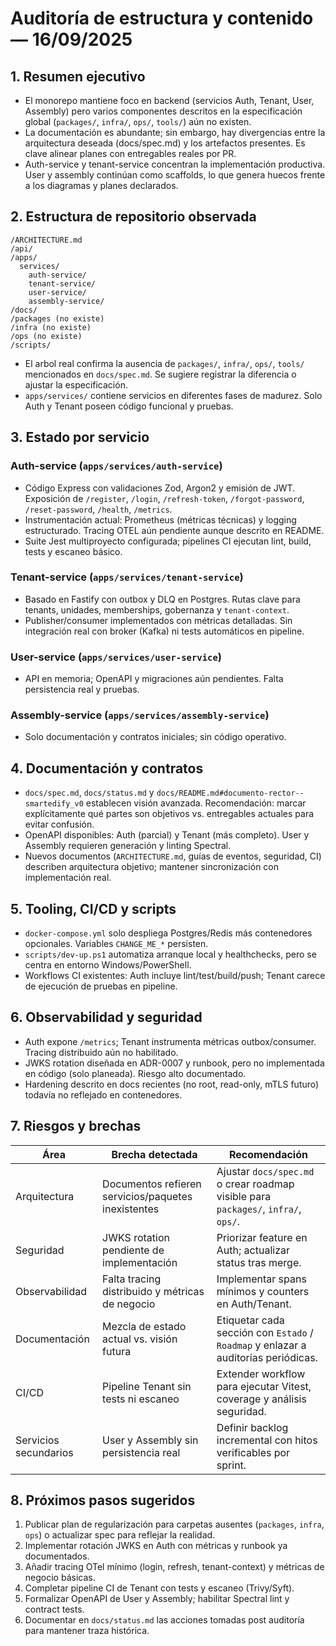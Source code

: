 # Auditoría de estructura y contenido — 16/09/2025

## 1. Resumen ejecutivo
- El monorepo mantiene foco en backend (servicios Auth, Tenant, User, Assembly) pero varios componentes descritos en la especificación global (`packages/`, `infra/`, `ops/`, `tools/`) aún no existen.
- La documentación es abundante; sin embargo, hay divergencias entre la arquitectura deseada (docs/spec.md) y los artefactos presentes. Es clave alinear planes con entregables reales por PR.
- Auth-service y tenant-service concentran la implementación productiva. User y assembly continúan como scaffolds, lo que genera huecos frente a los diagramas y planes declarados.

## 2. Estructura de repositorio observada
```
/ARCHITECTURE.md
/api/
/apps/
  services/
    auth-service/
    tenant-service/
    user-service/
    assembly-service/
/docs/
/packages (no existe)
/infra (no existe)
/ops (no existe)
/scripts/
```
- El arbol real confirma la ausencia de `packages/`, `infra/`, `ops/`, `tools/` mencionados en `docs/spec.md`. Se sugiere registrar la diferencia o ajustar la especificación.
- `apps/services/` contiene servicios en diferentes fases de madurez. Solo Auth y Tenant poseen código funcional y pruebas.

## 3. Estado por servicio
### Auth-service (`apps/services/auth-service`)
- Código Express con validaciones Zod, Argon2 y emisión de JWT. Exposición de `/register`, `/login`, `/refresh-token`, `/forgot-password`, `/reset-password`, `/health`, `/metrics`.
- Instrumentación actual: Prometheus (métricas técnicas) y logging estructurado. Tracing OTEL aún pendiente aunque descrito en README.
- Suite Jest multiproyecto configurada; pipelines CI ejecutan lint, build, tests y escaneo básico.

### Tenant-service (`apps/services/tenant-service`)
- Basado en Fastify con outbox y DLQ en Postgres. Rutas clave para tenants, unidades, memberships, gobernanza y `tenant-context`.
- Publisher/consumer implementados con métricas detalladas. Sin integración real con broker (Kafka) ni tests automáticos en pipeline.

### User-service (`apps/services/user-service`)
- API en memoria; OpenAPI y migraciones aún pendientes. Falta persistencia real y pruebas.

### Assembly-service (`apps/services/assembly-service`)
- Solo documentación y contratos iniciales; sin código operativo.

## 4. Documentación y contratos
- `docs/spec.md`, `docs/status.md` y `docs/README.md#documento-rector--smartedify_v0` establecen visión avanzada. Recomendación: marcar explícitamente qué partes son objetivos vs. entregables actuales para evitar confusión.
- OpenAPI disponibles: Auth (parcial) y Tenant (más completo). User y Assembly requieren generación y linting Spectral.
- Nuevos documentos (`ARCHITECTURE.md`, guías de eventos, seguridad, CI) describen arquitectura objetivo; mantener sincronización con implementación real.

## 5. Tooling, CI/CD y scripts
- `docker-compose.yml` solo despliega Postgres/Redis más contenedores opcionales. Variables `CHANGE_ME_*` persisten.
- `scripts/dev-up.ps1` automatiza arranque local y healthchecks, pero se centra en entorno Windows/PowerShell.
- Workflows CI existentes: Auth incluye lint/test/build/push; Tenant carece de ejecución de pruebas en pipeline.

## 6. Observabilidad y seguridad
- Auth expone `/metrics`; Tenant instrumenta métricas outbox/consumer. Tracing distribuido aún no habilitado.
- JWKS rotation diseñada en ADR-0007 y runbook, pero no implementada en código (solo planeada). Riesgo alto documentado.
- Hardening descrito en docs recientes (no root, read-only, mTLS futuro) todavía no reflejado en contenedores.

## 7. Riesgos y brechas
| Área | Brecha detectada | Recomendación |
|------|-----------------|---------------|
| Arquitectura | Documentos refieren servicios/paquetes inexistentes | Ajustar `docs/spec.md` o crear roadmap visible para `packages/`, `infra/`, `ops/`. |
| Seguridad | JWKS rotation pendiente de implementación | Priorizar feature en Auth; actualizar status tras merge. |
| Observabilidad | Falta tracing distribuido y métricas de negocio | Implementar spans mínimos y counters en Auth/Tenant. |
| Documentación | Mezcla de estado actual vs. visión futura | Etiquetar cada sección con `Estado` / `Roadmap` y enlazar a auditorías periódicas. |
| CI/CD | Pipeline Tenant sin tests ni escaneo | Extender workflow para ejecutar Vitest, coverage y análisis seguridad. |
| Servicios secundarios | User y Assembly sin persistencia real | Definir backlog incremental con hitos verificables por sprint. |

## 8. Próximos pasos sugeridos
1. Publicar plan de regularización para carpetas ausentes (`packages`, `infra`, `ops`) o actualizar spec para reflejar la realidad.
2. Implementar rotación JWKS en Auth con métricas y runbook ya documentados.
3. Añadir tracing OTel mínimo (login, refresh, tenant-context) y métricas de negocio básicas.
4. Completar pipeline CI de Tenant con tests y escaneo (Trivy/Syft).
5. Formalizar OpenAPI de User y Assembly; habilitar Spectral lint y contract tests.
6. Documentar en `docs/status.md` las acciones tomadas post auditoría para mantener traza histórica.
